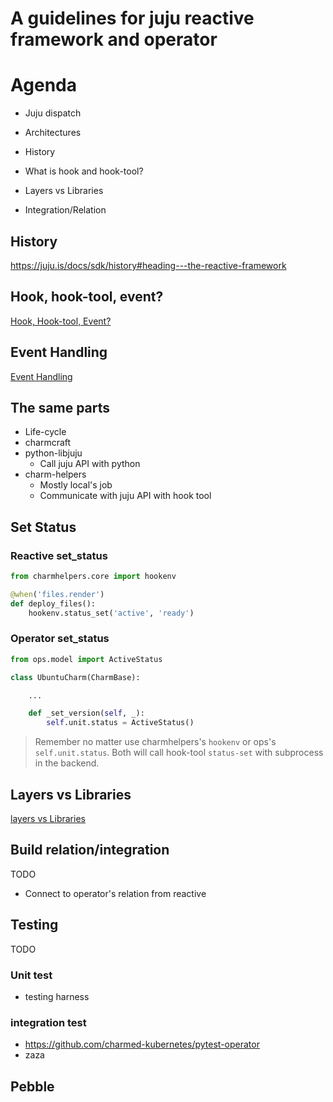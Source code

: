 # A guidelines for juju reactive framework and operator

# Agenda

- Juju dispatch

- Architectures

- History

- What is hook and hook-tool?

- Layers vs Libraries

- Integration/Relation

## History

https://juju.is/docs/sdk/history#heading---the-reactive-framework


## Hook, hook-tool, event?


[Hook, Hook-tool, Event?](./hook-hooktool-event.md)

## Event Handling

[Event Handling](./event-handling.md)


## The same parts

- Life-cycle
- charmcraft
- python-libjuju
    - Call juju API with python
- charm-helpers
    - Mostly local's job
    - Communicate with juju API with hook tool


## Set Status

### Reactive set_status

```python
from charmhelpers.core import hookenv

@when('files.render')
def deploy_files():
    hookenv.status_set('active', 'ready')
```

### Operator set_status

```python
from ops.model import ActiveStatus

class UbuntuCharm(CharmBase):

    ...

    def _set_version(self, _):
        self.unit.status = ActiveStatus()
```

> Remember no matter use charmhelpers's `hookenv` or ops's `self.unit.status`. Both will call hook-tool `status-set` with subprocess in the backend.

## Layers vs Libraries

[layers vs Libraries](./layer-library.md)


## Build relation/integration

TODO

- Connect to operator's relation from reactive

## Testing

TODO

### Unit test

-  testing harness

### integration test

- https://github.com/charmed-kubernetes/pytest-operator
- zaza

## Pebble
